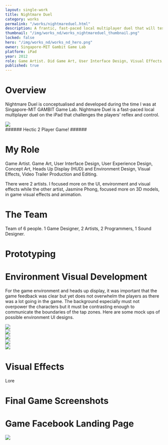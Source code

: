 ```yaml
---
layout: single-work
title: Nightmare Duel
category: works
permalink: "/works/nightmareduel.html"
description: A frantic, fast-paced local multiplayer duel that will test both reflex and control!
thumbnail: "/img/works_nd/works_nightmareduel_thumbnail.png"
locked: false
hero: "/img/works_nd/works_nd_hero.png"
owner: Singapore-MIT Gambit Game Lab
platform: iPad
year: 2012
role: Game Artist. Did Game Art, User Interface Design, Visual Effects, Environment Design, Website Design and Development, Video Trailer Production and Editing
published: true
---
```


# Overview #
Nightmare Duel is conceptualised and developed during the time I was at Singapore-MIT GAMBIT Game Lab. Nightmare Duel is a fast-paced local multiplayer duel on the iPad that challenges the players’ reflex and control.

<div><img class="inner" src="/img/works_nd/nd_00_gameplayanimation.gif"></div>  
###### Hectic 2 Player Game! ######

# My Role #
Game Artist. Game Art, User Interface Design, User Experience Design, Concept Art, Heads Up Display (HUD) and Environment Design, Visual Effects, Video Trailer Production and Editing.

There were 2 artists. I focused more on the UI, environment and visual effects while the other artist, Jasmine Phong, focused more on 3D models, in game visual effects and animation.

# The Team #
Team of 6 people. 1 Game Designer, 2 Artists, 2 Programmers, 1 Sound Designer.

# Prototyping #


# Environment Visual Development #
For the game environment and heads up display, it was important that the game feedback was clear but yet does not overwhelm the players as there was a lot going in the game. The background especially must not overpower the characters but it must be contrasting enough to communicate the boundaries of the tap zones. Here are some mock ups of possible environment UI designs.

<div><img class="inner" src="/img/works_nd/nd_hud_01.jpg"></div>

<div><img class="inner" src="/img/works_nd/nd_hud_02.jpg"></div>

<div><img class="inner" src="/img/works_nd/nd_hud_03.jpg"></div>

<div><img class="inner" src="/img/works_nd/nd_hud_04.jpg"></div>

<div><img class="inner" src="/img/works_nd/nd_hud_05.jpg"></div>

# Visual Effects #
Lore

# Final Game Screenshots #

# Game Facebook Landing Page #
<div><img class="inner" src="/img/works_nd/nd_webpage.png"></div>
